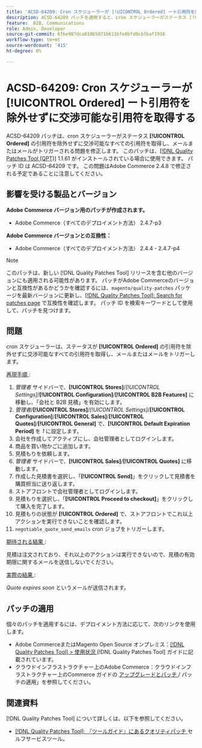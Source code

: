 ```yaml
---
title: 'ACSD-64209: Cron スケジューラーが [!UICONTROL Ordered] ート引用符を除外せずに交渉可能な引用符を取得する'
description: ACSD-64209 パッチを適用すると、cron スケジューラーがステータス [!UICONTROL Ordered] の引用符を除外せずに交渉可能なすべての引用符を取得し、メールまたはメールがトリガーされるAdobe Commerceの問題が修正されます。
feature:  B2B, Communications
role: Admin, Developer
source-git-commit: 6fbe987dca81065071b611bfe0bfd0cb7baf1938
workflow-type: tm+mt
source-wordcount: '415'
ht-degree: 0%

---
```


# ACSD-64209: Cron スケジューラーが [!UICONTROL Ordered] ート引用符を除外せずに交渉可能な引用符を取得する

ACSD-64209 パッチは、cron スケジューラーがステータス **[!UICONTROL Ordered]** の引用符を除外せずに交渉可能なすべての引用符を取得し、メールまたはメールがトリガーされる問題を修正します。 このパッチは、[[!DNL Quality Patches Tool (QPT)]](/help/tools/quality-patches-tool/quality-patches-tool-to-self-serve-quality-patches.md) 1.1.61 がインストールされている場合に使用できます。 パッチ ID は ACSD-64209 です。 この問題はAdobe Commerce 2.4.8 で修正される予定であることに注意してください。

## 影響を受ける製品とバージョン

**Adobe Commerce バージョン用のパッチが作成されます。**

* Adobe Commerce（すべてのデプロイメント方法） 2.4.7-p3

**Adobe Commerce バージョンとの互換性：**

* Adobe Commerce（すべてのデプロイメント方法） 2.4.4 - 2.4.7-p4

>[!NOTE]
>
>このパッチは、新しい [!DNL Quality Patches Tool] リリースを含む他のバージョンにも適用される可能性があります。 パッチがAdobe Commerceのバージョンと互換性があるかどうかを確認するには、`magento/quality-patches` パッケージを最新バージョンに更新し、[[!DNL Quality Patches Tool]: Search for patches page](https://experienceleague.adobe.com/tools/commerce-quality-patches/index.html) で互換性を確認します。 パッチ ID を検索キーワードとして使用して、パッチを見つけます。

## 問題

cron スケジューラーは、ステータスが **[!UICONTROL Ordered]** の引用符を除外せずに交渉可能なすべての引用符を取得し、メールまたはメールをトリガーします。

<u> 再現手順 </u>:


1. *管理者* サイドバーで、**[!UICONTROL Stores]**/*[!UICONTROL Settings]*/**[!UICONTROL Configuration]**/**[!UICONTROL B2B Features]** に移動し、「会社と B2B 見積」を有効にします。
1. *管理者*/**[!UICONTROL Stores]**/*[!UICONTROL Settings]*/**[!UICONTROL Configuration]**/**[!UICONTROL Sales]**/**[!UICONTROL Quotes]**/**[!UICONTROL General]** で、**[!UICONTROL Default Expiration Period]** を *1* に設定します。
1. 会社を作成してアクティブにし、会社管理者としてログインします。
1. 商品を買い物かごに追加します。
1. 見積もりを依頼します。
1. *管理者* サイドバーで、**[!UICONTROL Sales]**/**[!UICONTROL Quotes]** に移動します。
1. 作成した見積書を選択し、「**[!UICONTROL Send]**」をクリックして見積書を購買担当に送り返します。
1. ストアフロントで会社管理者としてログインします。
1. 見積もりを選択し、「**[!UICONTROL Proceed to checkout]**」をクリックして購入を完了します。
1. 見積もりの状態が **[!UICONTROL Ordered]** で、ストアフロントでこれ以上アクションを実行できないことを確認します。
1. `negotiable_quote_send_emails` cron ジョブをトリガーします。


<u> 期待される結果 </u>:

見積は注文されており、それ以上のアクションは実行できないので、見積の有効期限に関するメールを送信しないでください。

<u> 実際の結果 </u>:

*Quote expires soon* というメールが送信されます。

## パッチの適用

個々のパッチを適用するには、デプロイメント方法に応じて、次のリンクを使用します。

* Adobe CommerceまたはMagento Open Source オンプレミス：[[!DNL Quality Patches Tool] > 使用状況 ](/help/tools/quality-patches-tool/usage.md)[!DNL Quality Patches Tool] ガイドに記載されています。
* クラウドインフラストラクチャー上のAdobe Commerce：クラウドインフラストラクチャー上のCommerce ガイドの [ アップグレードとパッチ ](https://experienceleague.adobe.com/docs/commerce-cloud-service/user-guide/develop/upgrade/apply-patches.html)/ パッチの適用」を参照してください。

## 関連資料

[!DNL Quality Patches Tool] について詳しくは、以下を参照してください。

* [[!DNL Quality Patches Tool]: 『ツールガイド』にあるクオリティパッチ ](/help/tools/quality-patches-tool/quality-patches-tool-to-self-serve-quality-patches.md) セルフサービスツール。
